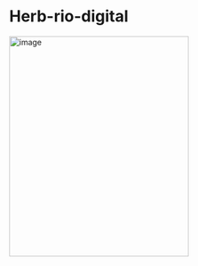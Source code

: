 # Herb-rio-digital

<img width="323" height="396" alt="image" src="https://github.com/user-attachments/assets/75201963-0127-44f6-96a9-0a20d3f19e4d" />
